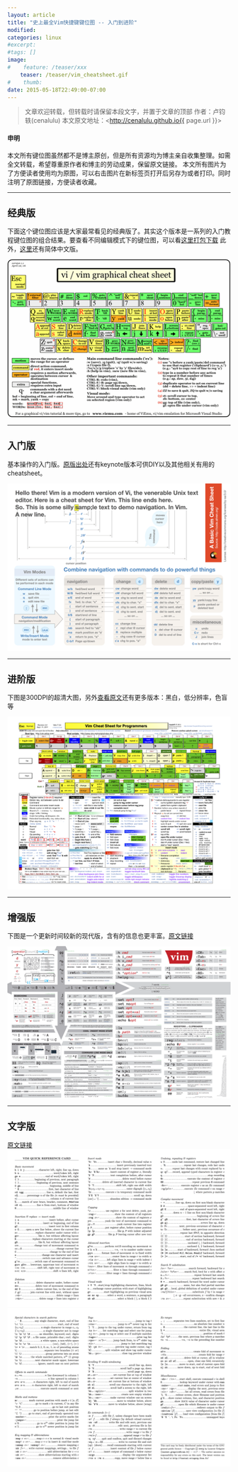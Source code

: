 ```yaml
---
layout: article
title: "史上最全Vim快捷键键位图 -- 入门到进阶"
modified:
categories: linux
#excerpt:
#tags: []
image:
#    feature: /teaser/xxx
    teaser: /teaser/vim_cheatsheet.gif
#    thumb:
date: 2015-05-18T22:49:00-07:00
---
```




> 文章欢迎转载，但转载时请保留本段文字，并置于文章的顶部
> 作者：卢钧轶(cenalulu)
> 本文原文地址：<http://cenalulu.github.io{{ page.url }}>


#### 申明

本文所有键位图虽然都不是博主原创，但是所有资源均为博主亲自收集整理。如需全文转载，希望尊重原作者和博主的劳动成果，保留原文链接。
本文所有图片为了方便读者使用均为原图，可以右击图片在新标签页打开后另存为或者打印。同时注明了原图链接，方便读者收藏。


---


## 经典版

下面这个键位图应该是大家最常看见的经典版了。其实这个版本是一系列的入门教程键位图的组合结果。要查看不同编辑模式下的键位图，可以看[这里打包下载](http://www.viemu.com/a_vi_vim_graphical_cheat_sheet_tutorial.html)
此外，[这里](http://blog.ngedit.com/vi-vim-cheat-sheet-sch.gif)还有简体中文版。

![classic](/images/linux/vim_cheatsheet/classic.gif)


---


## 入门版

基本操作的入门版。[原版出处](https://github.com/ahrencode/Miscellaneous)还有keynote版本可供DIY以及其他相关有用的cheatsheet。

![entry](/images/linux/vim_cheatsheet/entry.png)


---


## 进阶版

下图是300DPI的超清大图，另外[查看原文](http://michael.peopleofhonoronly.com/vim/)还有更多版本：黑白，低分辨率，色盲等

![advanced](/images/linux/vim_cheatsheet/advanced.png)


---


## 增强版

下图是一个更新时间较新的现代版，含有的信息也更丰富。[原文链接](http://vimcheatsheet.com/)

![morden](/images/linux/vim_cheatsheet/morden.png)


---


## 文字版

[原文链接](http://tnerual.eriogerg.free.fr/vimqrc.pdf)
![text](/images/linux/vim_cheatsheet/text.png)
![text](/images/linux/vim_cheatsheet/text2.png)
